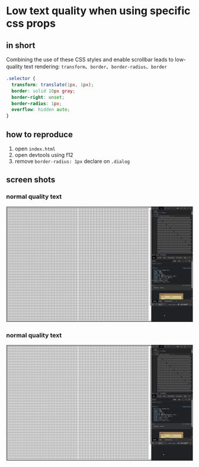 # Low text quality when using specific css props

## in short

Combining the use of these CSS styles and enable scrollbar leads to low-quality text rendering: `transform`、`border`、`border-radius`、`border`

```css
.selector {
  transform: translate(1px, 1px);
  border: solid 10px gray;
  border-right: unset;
  border-radius: 1px;
  overflow: hidden auto;
}
```

## how to reproduce

1. open `index.html`
2. open devtools using f12
3. remove `border-radius: 1px` declare on `.dialog`

## screen shots

### normal quality text

![](./quality-normal.png)

### normal quality text

![](./quality-low.png)
